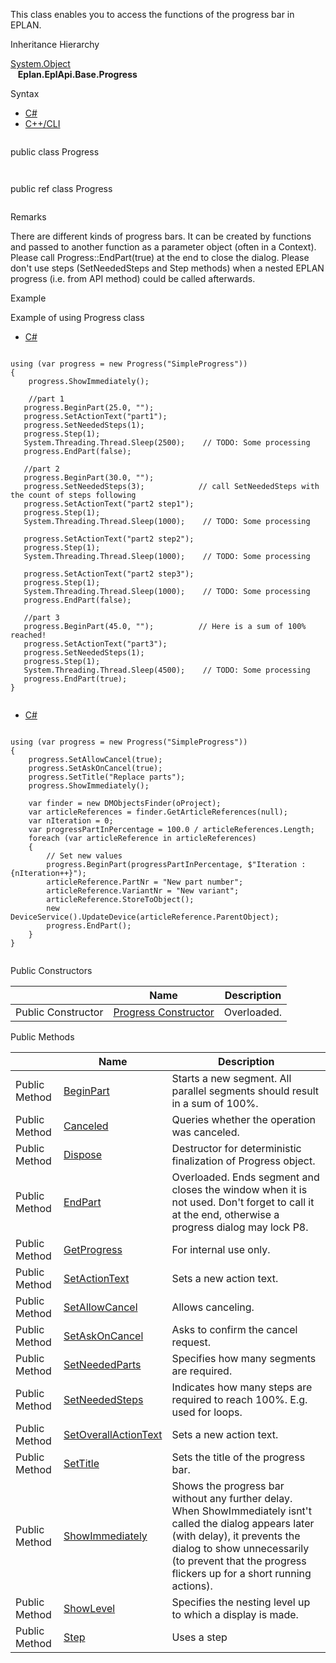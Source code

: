 This class enables you to access the functions of the progress bar in EPLAN.

Inheritance Hierarchy

[System.Object](#)  
   **Eplan.EplApi.Base.Progress**

Syntax

* [C#](#i-syntax-CS)
* [C++/CLI](#i-syntax-CPP2005)

```
```
public class Progress
```
```

```
```
public ref class Progress
```
```

Remarks

There are different kinds of progress bars. It can be created by functions and passed to another function as a parameter object (often in a Context). Please call Progress::EndPart(true) at the end to close the dialog. Please don't use steps (SetNeededSteps and Step methods) when a nested EPLAN progress (i.e. from API method) could be called afterwards.

Example

Example of using Progress class

* [C#](#i-tab-content-517dd632-e92c-48b0-b4ca-ead347de6b60)

```

using (var progress = new Progress("SimpleProgress"))
{
    progress.ShowImmediately();

    //part 1
   progress.BeginPart(25.0, "");
   progress.SetActionText("part1");
   progress.SetNeededSteps(1);
   progress.Step(1);
   System.Threading.Thread.Sleep(2500);    // TODO: Some processing
   progress.EndPart(false);

   //part 2
   progress.BeginPart(30.0, "");
   progress.SetNeededSteps(3);            // call SetNeededSteps with the count of steps following
   progress.SetActionText("part2 step1");
   progress.Step(1);
   System.Threading.Thread.Sleep(1000);    // TODO: Some processing

   progress.SetActionText("part2 step2");
   progress.Step(1);
   System.Threading.Thread.Sleep(1000);    // TODO: Some processing

   progress.SetActionText("part2 step3");
   progress.Step(1);
   System.Threading.Thread.Sleep(1000);    // TODO: Some processing
   progress.EndPart(false);

   //part 3
   progress.BeginPart(45.0, "");          // Here is a sum of 100% reached!
   progress.SetActionText("part3");
   progress.SetNeededSteps(1);
   progress.Step(1);
   System.Threading.Thread.Sleep(4500);    // TODO: Some processing
   progress.EndPart(true);
}


```

* [C#](#i-tab-content-2d68353c-d687-4e53-93bf-5206f2831db3)

```

using (var progress = new Progress("SimpleProgress"))
{
    progress.SetAllowCancel(true);
    progress.SetAskOnCancel(true);
    progress.SetTitle("Replace parts");
    progress.ShowImmediately();

    var finder = new DMObjectsFinder(oProject);
    var articleReferences = finder.GetArticleReferences(null);
    var nIteration = 0;
    var progressPartInPercentage = 100.0 / articleReferences.Length;
    foreach (var articleReference in articleReferences)
    {
        // Set new values
        progress.BeginPart(progressPartInPercentage, $"Iteration : {nIteration++}");
        articleReference.PartNr = "New part number";
        articleReference.VariantNr = "New variant";
        articleReference.StoreToObject();
        new DeviceService().UpdateDevice(articleReference.ParentObject);
        progress.EndPart();
    }
}


```

Public Constructors

|  | Name | Description |
| --- | --- | --- |
| Public Constructor | [Progress Constructor](Eplan.EplApi.Baseu~Eplan.EplApi.Base.Progress~_ctor.html) | Overloaded. |






Public Methods

|  | Name | Description |
| --- | --- | --- |
| Public Method | [BeginPart](Eplan.EplApi.Baseu~Eplan.EplApi.Base.Progress~BeginPart.html) | Starts a new segment. All parallel segments should result in a sum of 100%. |
| Public Method | [Canceled](Eplan.EplApi.Baseu~Eplan.EplApi.Base.Progress~Canceled.html) | Queries whether the operation was canceled. |
| Public Method | [Dispose](Eplan.EplApi.Baseu~Eplan.EplApi.Base.Progress~Dispose().html) | Destructor for deterministic finalization of Progress object. |
| Public Method | [EndPart](Eplan.EplApi.Baseu~Eplan.EplApi.Base.Progress~EndPart.html) | Overloaded. Ends segment and closes the window when it is not used. Don't forget to call it at the end, otherwise a progress dialog may lock P8. |
| Public Method | [GetProgress](Eplan.EplApi.Baseu~Eplan.EplApi.Base.Progress~GetProgress.html) | For internal use only. |
| Public Method | [SetActionText](Eplan.EplApi.Baseu~Eplan.EplApi.Base.Progress~SetActionText.html) | Sets a new action text. |
| Public Method | [SetAllowCancel](Eplan.EplApi.Baseu~Eplan.EplApi.Base.Progress~SetAllowCancel.html) | Allows canceling. |
| Public Method | [SetAskOnCancel](Eplan.EplApi.Baseu~Eplan.EplApi.Base.Progress~SetAskOnCancel.html) | Asks to confirm the cancel request. |
| Public Method | [SetNeededParts](Eplan.EplApi.Baseu~Eplan.EplApi.Base.Progress~SetNeededParts.html) | Specifies how many segments are required. |
| Public Method | [SetNeededSteps](Eplan.EplApi.Baseu~Eplan.EplApi.Base.Progress~SetNeededSteps.html) | Indicates how many steps are required to reach 100%. E.g. used for loops. |
| Public Method | [SetOverallActionText](Eplan.EplApi.Baseu~Eplan.EplApi.Base.Progress~SetOverallActionText.html) | Sets a new action text. |
| Public Method | [SetTitle](Eplan.EplApi.Baseu~Eplan.EplApi.Base.Progress~SetTitle.html) | Sets the title of the progress bar. |
| Public Method | [ShowImmediately](Eplan.EplApi.Baseu~Eplan.EplApi.Base.Progress~ShowImmediately.html) | Shows the progress bar without any further delay. When ShowImmediately isnt't called the dialog appears later (with delay), it prevents the dialog to show unnecessarily (to prevent that the progress flickers up for a short running actions). |
| Public Method | [ShowLevel](Eplan.EplApi.Baseu~Eplan.EplApi.Base.Progress~ShowLevel.html) | Specifies the nesting level up to which a display is made. |
| Public Method | [Step](Eplan.EplApi.Baseu~Eplan.EplApi.Base.Progress~Step.html) | Uses a step |





